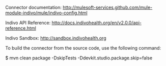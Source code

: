 Connector documentation: http://mulesoft-services.github.com/mule-module-indivo/mule/indivo-config.html

Indivo API Reference: http://docs.indivohealth.org/en/v2.0.0/api-reference.html

Indivo Sandbox: http://sandbox.indivohealth.org

To build the connector from the source code, use the following command:

$ mvn clean package -DskipTests -Ddevkit.studio.package.skip=false 
